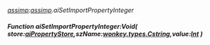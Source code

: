 _[assimp](../../modules/assimp/assimp-module.md):[assimp](../../modules/assimp/assimp-module.md).aiSetImportPropertyInteger_
##### Function aiSetImportPropertyInteger:Void( store:[aiPropertyStore](../../modules/assimp/assimp-aipropertystore.md),szName:[wonkey.types.Cstring](../../modules/wonkey/wonkey-types-cstring.md),value:[Int](../../modules/wonkey/wonkey-types-int.md) )
